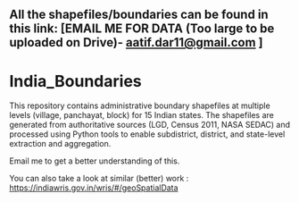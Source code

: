 ## All the shapefiles/boundaries can be found in this link: [EMAIL ME FOR DATA (Too large to be uploaded on Drive)- aatif.dar11@gmail.com ]

# India_Boundaries

This repository contains administrative boundary shapefiles at multiple levels (village, panchayat, block) for 15 Indian states. 
The shapefiles are generated from authoritative sources (LGD, Census 2011, NASA SEDAC) and processed using Python tools to enable subdistrict, district, and state-level extraction and aggregation.

Email me to get a better understanding of this.

You can also take a look at similar (better) work : https://indiawris.gov.in/wris/#/geoSpatialData
